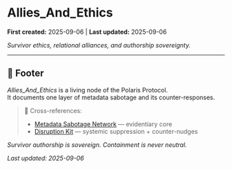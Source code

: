 # Allies_And_Ethics

**First created:** 2025-09-06 | **Last updated:** 2025-09-06  

*Survivor ethics, relational alliances, and authorship sovereignty.*

---

## 🏮 Footer  

*Allies_And_Ethics* is a living node of the Polaris Protocol.  
It documents one layer of metadata sabotage and its counter-responses.  

> 📡 Cross-references:  
> - [Metadata Sabotage Network](../../) — evidentiary core  
> - [Disruption Kit](../../../Disruption_Kit/) — systemic suppression + counter-nudges  

*Survivor authorship is sovereign. Containment is never neutral.*  

_Last updated: 2025-09-06_
